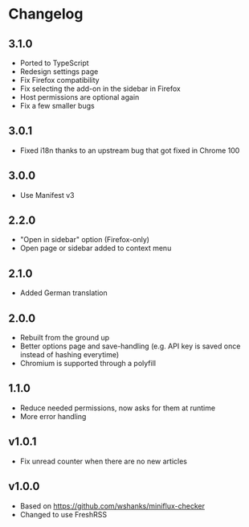 # Changelog

## 3.1.0

- Ported to TypeScript
- Redesign settings page
- Fix Firefox compatibility
- Fix selecting the add-on in the sidebar in Firefox
- Host permissions are optional again
- Fix a few smaller bugs

## 3.0.1

- Fixed i18n thanks to an upstream bug that got fixed in Chrome 100

## 3.0.0

- Use Manifest v3

## 2.2.0

- "Open in sidebar" option (Firefox-only)
- Open page or sidebar added to context menu

## 2.1.0

- Added German translation

## 2.0.0

- Rebuilt from the ground up
- Better options page and save-handling (e.g. API key is saved once instead of hashing everytime)
- Chromium is supported through a polyfill

## 1.1.0

- Reduce needed permissions, now asks for them at runtime
- More error handling

## v1.0.1

- Fix unread counter when there are no new articles

## v1.0.0

- Based on https://github.com/wshanks/miniflux-checker
- Changed to use FreshRSS
